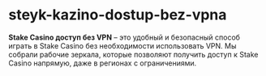 # steyk-kazino-dostup-bez-vpna
**Stake Casino доступ без VPN** – это удобный и безопасный способ играть в Stake Casino без необходимости использовать VPN. Мы собрали рабочие зеркала, которые позволяют получить доступ к Stake Casino напрямую, даже в регионах с ограничениями.
